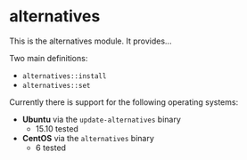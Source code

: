 # alternatives #

This is the alternatives module. It provides...

Two main definitions:  
* `alternatives::install`
* `alternatives::set`

Currently there is support for the following operating systems:  
* **Ubuntu** via the `update-alternatives` binary
	* 15.10 tested
* **CentOS** via the `alternatives` binary
	* 6 tested